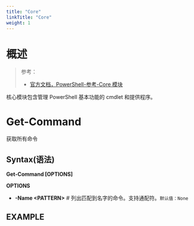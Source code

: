 ```yaml
---
title: "Core"
linkTitle: "Core"
weight: 1
---
```


# 概述

> 参考：
> - [官方文档，PowerShell-参考-Core 模块](https://learn.microsoft.com/en-us/powershell/module/microsoft.powershell.core)

核心模块包含管理 PowerShell 基本功能的 cmdlet 和提供程序。

# Get-Command

获取所有命令

## Syntax(语法)

**Get-Command \[OPTIONS]**

**OPTIONS**

- **-Name \<PATTERN>** # 列出匹配到名字的命令。支持通配符。`默认值：None`

## EXAMPLE
